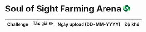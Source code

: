 # Soul of Sight Farming Arena ![](../assets/Soul_of_Sight.gif)

| Challenge | Tác giả ✏️              | Ngày upload (DD-MM-YYYY) | Độ khó |
|-----------|------------------------|--------------------------|--------|
